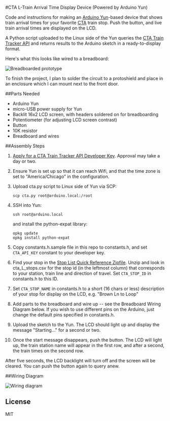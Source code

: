 #CTA L-Train Arrival Time Display Device (Powered by Arduino Yun)

Code and instructions for making an [Arduino Yun](http://arduino.cc/en/Main/ArduinoBoardYun)-based device that shows train arrival times for your favorite [CTA](http://www.transitchicago.com/) train stop.  Push the button, and live train arrival times are displayed on the LCD.

A Python script uploaded to the Linux side of the Yun queries the [CTA Train Tracker API](http://www.transitchicago.com/developers/traintracker.aspx) and returns results to the Arduino sketch in a ready-to-display format.

Here's what this looks like wired to a breadboard:

![Breadboarded prototype](https://raw.githubusercontent.com/gbuesing/yun-cta-train-status/master/images/prototype.jpg)

To finish the project, I plan to solder the circuit to a protoshield and place in an enclosure which I can mount next to the front door.


##Parts Needed

- Arduino Yun
- micro-USB power supply for Yun
- Backlit 16x2 LCD screen, with headers soldered on for breadboarding
- Potentiometer (for adjusting LCD screen contrast)
- Button
- 10K resistor
- Breadboard and wires


##Assembly Steps

1. [Apply for a CTA Train Tracker API Developer Key](http://www.transitchicago.com/developers/traintrackerapply.aspx). Approval may take a day or two.

2. Ensure Yun is set up so that it can reach Wifi, and that the time zone is set to "America/Chicago" in the configuration.

3. Upload cta.py script to Linux side of Yun via SCP: 

    ```scp cta.py root@arduino.local:/root``` 

4. SSH into Yun: 

    ```ssh root@arduino.local``` 

    and install the python-expat library:

    ```
    opkg update
    opkg install python-expat
    ```

5. Copy constants.h.sample file in this repo to constants.h, and set ```CTA_API_KEY``` constant to your developer key.

6. Find your stop in the [Stop List Quick Reference Zipfile](http://www.transitchicago.com/developers/ttdocs/#_Toc296199909). Unzip and look in cta_L_stops.csv for the stop id (in the leftmost column) that corresponds to your station, train line and direction of travel.  Set ```CTA_STOP_ID``` in constants.h to this ID.

7. Set ```CTA_STOP_NAME``` in constants.h to a short (16 chars or less) description of your stop for display on the LCD, e.g. "Brown Ln to Loop"

8. Add parts to the breadboard and wire up -- see the Breadboard Wiring Diagram below. If you wish to use different pins on the Arduino, just change the default pins specified in constants.h.

9. Upload the sketch to the Yun. The LCD should light up and display the message "Starting..." for a second or two.

10. Once the start message disappears, push the button. The LCD will light up, the train station name will appear in the first row, and after a second, the train times on the second row. 

After five seconds, the LCD backlight will turn off and the screen will be cleared. You can push the button again to query anew.


##Wiring Diagram

![Wiring diagram](https://raw.githubusercontent.com/gbuesing/yun-cta-train-status/master/images/wiring.png)


## License

MIT
